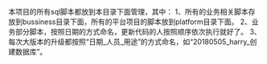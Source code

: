 本项目的所有sql脚本都放到本目录下面管理，其中：
1、所有的业务相关脚本存放到bussiness目录下面，所有的平台项目的脚本放到platform目录下面。
2、业务部分脚本，按照日期的方式命名，更新代码的人按照顺序依次执行就好了。
3、每次大版本的升级都按照“日期_人员_用途”的方式命名，如“20180505_harry_创建数据库”。